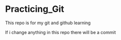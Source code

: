 # Practicing_Git
This repo is for my git and github learning

If i change anything in this repo there will be a commit
